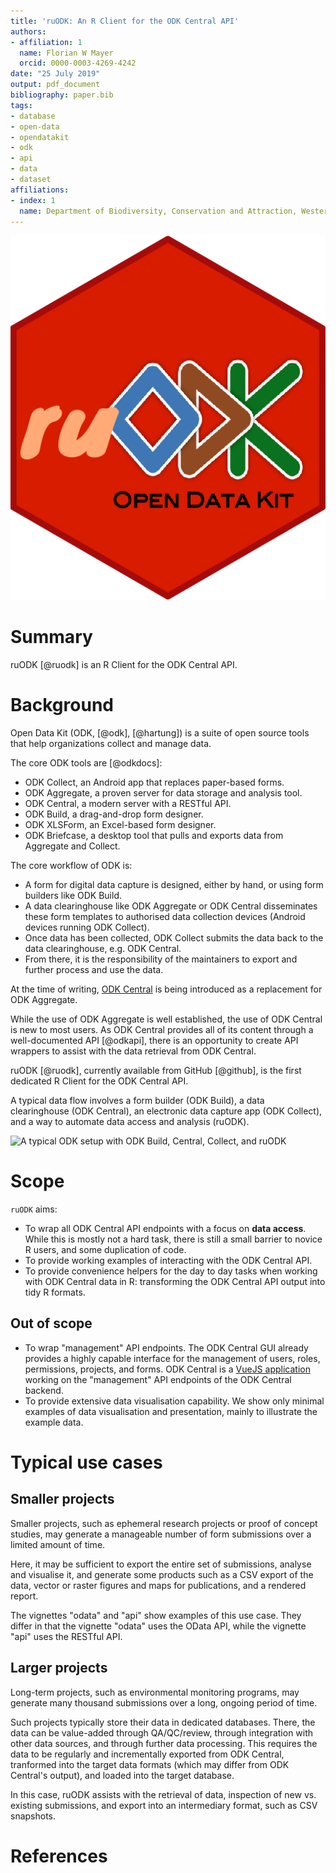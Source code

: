 ```yaml
---
title: 'ruODK: An R Client for the ODK Central API'
authors:
- affiliation: 1
  name: Florian W Mayer
  orcid: 0000-0003-4269-4242
date: "25 July 2019"
output: pdf_document
bibliography: paper.bib
tags:
- database
- open-data
- opendatakit
- odk
- api
- data
- dataset
affiliations:
- index: 1
  name: Department of Biodiversity, Conservation and Attraction, Western Australia
---
```

![ruODK logo](../../man/figures/ruODK.png)

# Summary
ruODK [@ruodk] is an R Client for the ODK Central API.

# Background

Open Data Kit (ODK, [@odk], [@hartung]) is a suite of open source tools that 
help organizations collect and manage data.

The core ODK tools are [@odkdocs]:

-  ODK Collect, an Android app that replaces paper-based forms.
-  ODK Aggregate, a proven server for data storage and analysis tool.
-  ODK Central, a modern server with a RESTful API.
-  ODK Build, a drag-and-drop form designer.
-  ODK XLSForm, an Excel-based form designer.
-  ODK Briefcase, a desktop tool that pulls and exports data from Aggregate and Collect.

The core workflow of ODK is:

-  A form for digital data capture is designed, either by hand, or using form 
  builders like ODK Build.
-  A data clearinghouse like ODK Aggregate or ODK Central disseminates these
  form templates to authorised data collection devices (Android devices running
  ODK Collect).
-  Once data has been collected, ODK Collect submits the data back to the data
  clearinghouse, e.g. ODK Central.
-  From there, it is the responsibility of the maintainers to export and further
  process and use the data.

At the time of writing, [ODK Central](https://docs.opendatakit.org/central-intro/)
is being introduced as a replacement for ODK Aggregate.

While the use of ODK Aggregate is well established, the use of ODK Central is new
to most users. As ODK Central provides all of its content through a well-documented
API [@odkapi], there is an opportunity to create API wrappers to assist with the
data retrieval from ODK Central.

ruODK [@ruodk], currently available from GitHub [@github], is the first dedicated
R Client for the ODK Central API.

A typical data flow involves a form builder (ODK Build), a data clearinghouse
(ODK Central), an electronic data capture app (ODK Collect), and a way to
automate data access and analysis (ruODK).

![A typical ODK setup with ODK Build, Central, Collect, and ruODK](https://www.lucidchart.com/publicSegments/view/cd47b81f-04cf-49d7-af3f-eda5f8755203/image.png)

# Scope

`ruODK` aims:

-  To wrap all ODK Central API endpoints with a focus on **data access**. 
  While this is mostly not a hard task, there is still a small barrier to novice
  R users, and some duplication of code.
-  To provide working examples of interacting with the ODK Central API.
-  To provide convenience helpers for the day to day tasks when working with 
  ODK Central data in R: transforming the ODK Central API output into tidy 
  R formats.
  
## Out of scope

-  To wrap "management" API endpoints. The ODK Central GUI already provides a 
  highly capable interface for the management of users, roles, permissions, 
  projects, and forms.
  ODK Central is a [VueJS application](https://github.com/opendatakit/central-frontend/) 
  working on the "management" API endpoints of the ODK Central backend.
-  To provide extensive data visualisation capability. 
  We show only minimal examples of data visualisation and presentation, mainly 
  to illustrate the example data.
  
# Typical use cases

## Smaller projects
Smaller projects, such as ephemeral research projects or proof of concept studies, 
may generate a manageable number of form submissions over a limited amount of time.

Here, it may be sufficient to export the entire set of submissions, analyse
and visualise it, and generate some products such as a CSV export of the data,
vector or raster figures and maps for publications, and a rendered report.

The vignettes "odata" and "api" show examples of this use case. They differ in
that the vignette "odata" uses the OData API, while the vignette "api" uses the
RESTful API.

## Larger projects
Long-term projects, such as environmental monitoring programs, may generate many
thousand submissions over a long, ongoing period of time.

Such projects typically store their data in dedicated databases. There, the data
can be value-added through QA/QC/review, through integration with other data
sources, and through further data processing. This requires the data to be
regularly and incrementally exported from ODK Central, tranformed into the target
data formats (which may differ from ODK Central's output), and loaded into the 
target database.

In this case, ruODK assists with the retrieval of data, inspection of new vs. 
existing submissions, and export into an intermediary format, such as CSV 
snapshots.  

# References